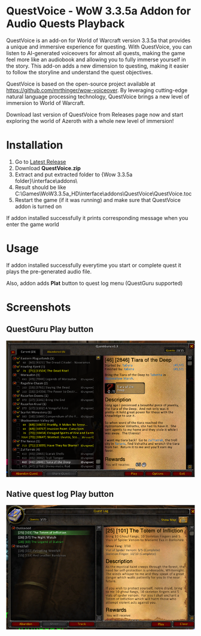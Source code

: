 # QuestVoice - WoW 3.3.5a Addon for Audio Quests Playback

QuestVoice is an add-on for World of Warcraft version 3.3.5a that provides a unique and immersive experience for questing. With QuestVoice, you can listen to AI-generated voiceovers for almost all quests, making the game feel more like an audiobook and allowing you to fully immerse yourself in the story. This add-on adds a new dimension to questing, making it easier to follow the storyline and understand the quest objectives.

QuestVoice is based on the open-source project available at https://github.com/mrthinger/wow-voiceover. By leveraging cutting-edge natural language processing technology, QuestVoice brings a new level of immersion to World of Warcraft.

Download last version of QuestVoice from Releases page now and start exploring the world of Azeroth with a whole new level of immersion!


# Installation
1. Go to [Latest Release](https://github.com/Faralaks/wow-questvoice/releases/latest)
2. Download **QuestVoice.zip**
3. Extract and put extracted folder to {Wow 3.3.5a folder}\interface\addons\
4. Result should be like C:\Games\WoW3.3.5a_HD\interface\addons\QuestVoice\QuestVoice.toc
5. Restart the game (if it was running) and make sure that QuestVoice addon is turned on

If addon installed successfully it prints corresponding message when you enter the game world

# Usage
If addon installed successfully everytime you start or complete quest it plays the pre-generated audio file.

Also, addon adds **Plat** button to quest log menu (QuestGuru supported)


# Screenshots

## QuestGuru Play button
![QuestGuru Play button](screenshots/QuestGuru.png?raw=true "QuestGuru Play button")

## Native quest log Play button
![QuestGuru Play button](screenshots/native.png?raw=true "Native Play button")
